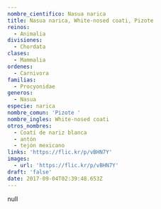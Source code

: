 ```yaml
---
nombre_cientifico: Nasua narica
title: Nasua narica, White-nosed coati, Pizote 
reinos:
  - Animalia
divisiones:
  - Chordata
clases:
  - Mammalia
ordenes:
  - Carnivora
familias:
  - Procyonidae
generos:
  - Nasua
especie: narica
nombre_comun: 'Pizote '
nombre_ingles: White-nosed coati
otros_nombres:
  - Coatí de nariz blanca
  - antón
  - tejón mexicano
links: 'https://flic.kr/p/vBHN7Y'
images:
  - url: 'https://flic.kr/p/vBHN7Y'
draft: 'false'
date: 2017-09-04T02:39:48.653Z
---
```

null
